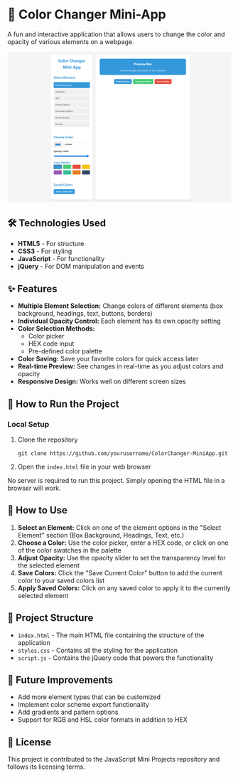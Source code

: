 # 🎨 Color Changer Mini-App

A fun and interactive application that allows users to change the color and opacity of various elements on a webpage.

![Color Changer App Screenshot](screenshot.png)

## 🛠 Technologies Used

- **HTML5** - For structure
- **CSS3** - For styling
- **JavaScript** - For functionality
- **jQuery** - For DOM manipulation and events

## ✨ Features

- **Multiple Element Selection:** Change colors of different elements (box background, headings, text, buttons, borders)
- **Individual Opacity Control:** Each element has its own opacity setting
- **Color Selection Methods:**
  - Color picker
  - HEX code input
  - Pre-defined color palette
- **Color Saving:** Save your favorite colors for quick access later
- **Real-time Preview:** See changes in real-time as you adjust colors and opacity
- **Responsive Design:** Works well on different screen sizes

## 🚀 How to Run the Project

### Local Setup

1. Clone the repository

   ```
   git clone https://github.com/yourusername/ColorChanger-MiniApp.git
   ```

2. Open the `index.html` file in your web browser

No server is required to run this project. Simply opening the HTML file in a browser will work.

## 📌 How to Use

1. **Select an Element:** Click on one of the element options in the "Select Element" section (Box Background, Headings, Text, etc.)
2. **Choose a Color:** Use the color picker, enter a HEX code, or click on one of the color swatches in the palette
3. **Adjust Opacity:** Use the opacity slider to set the transparency level for the selected element
4. **Save Colors:** Click the "Save Current Color" button to add the current color to your saved colors list
5. **Apply Saved Colors:** Click on any saved color to apply it to the currently selected element

## 📂 Project Structure

- `index.html` - The main HTML file containing the structure of the application
- `styles.css` - Contains all the styling for the application
- `script.js` - Contains the jQuery code that powers the functionality

## 🔮 Future Improvements

- Add more element types that can be customized
- Implement color scheme export functionality
- Add gradients and pattern options
- Support for RGB and HSL color formats in addition to HEX

## 📜 License

This project is contributed to the JavaScript Mini Projects repository and follows its licensing terms.
